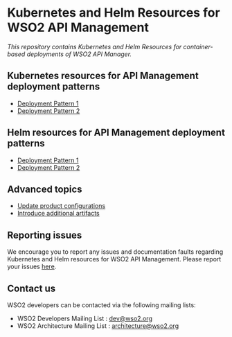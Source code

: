 # Kubernetes and Helm Resources for WSO2 API Management

*This repository contains Kubernetes and Helm Resources for container-based deployments
of WSO2 API Manager.*

## Kubernetes resources for API Management deployment patterns

* [Deployment Pattern 1](pattern-1/README.md)
* [Deployment Pattern 2](pattern-2/README.md)

## Helm resources for API Management deployment patterns

* [Deployment Pattern 1](helm/pattern-1/README.md)
* [Deployment Pattern 2](helm/pattern-2/README.md)

## Advanced topics

* [Update product configurations](ManageConfigurations.md)
* [Introduce additional artifacts](ManageArtifacts.md)

## Reporting issues

We encourage you to report any issues and documentation faults regarding Kubernetes and Helm resources
for WSO2 API Management. Please report your issues [here](https://github.com/wso2/kubernetes-apim/issues).

## Contact us

WSO2 developers can be contacted via the following mailing lists:

* WSO2 Developers Mailing List : [dev@wso2.org](mailto:dev@wso2.org)
* WSO2 Architecture Mailing List : [architecture@wso2.org](mailto:architecture@wso2.org)
